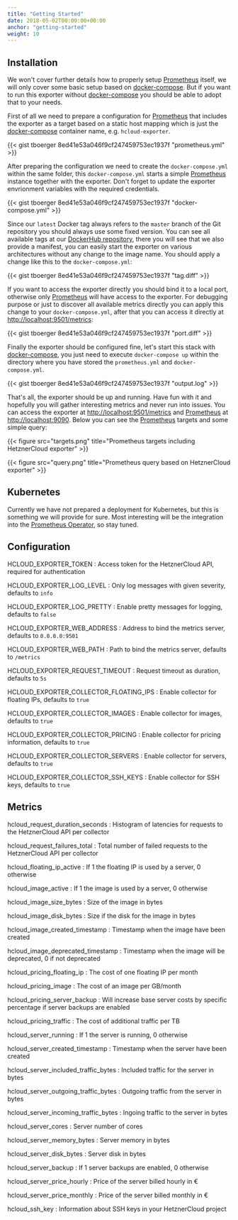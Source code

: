 ```yaml
---
title: "Getting Started"
date: 2018-05-02T00:00:00+00:00
anchor: "getting-started"
weight: 10
---
```


## Installation

We won't cover further details how to properly setup [Prometheus](https://prometheus.io) itself, we will only cover some basic setup based on [docker-compose](https://docs.docker.com/compose/). But if you want to run this exporter without [docker-compose](https://docs.docker.com/compose/) you should be able to adopt that to your needs.

First of all we need to prepare a configuration for [Prometheus](https://prometheus.io) that includes the exporter as a target based on a static host mapping which is just the [docker-compose](https://docs.docker.com/compose/) container name, e.g. `hcloud-exporter`.

{{< gist tboerger 8ed41e53a046f9cf247459753ec1937f "prometheus.yml" >}}

After preparing the configuration we need to create the `docker-compose.yml` within the same folder, this `docker-compose.yml` starts a simple [Prometheus](https://prometheus.io) instance together with the exporter. Don't forget to update the exporter envrionment variables with the required credentials.

{{< gist tboerger 8ed41e53a046f9cf247459753ec1937f "docker-compose.yml" >}}

Since our `latest` Docker tag always refers to the `master` branch of the Git repository you should always use some fixed version. You can see all available tags at our [DockerHub repository](https://hub.docker.com/r/promhippie/hcloud-exporter/tags/), there you will see that we also provide a manifest, you can easily start the exporter on various architectures without any change to the image name. You should apply a change like this to the `docker-compose.yml`:

{{< gist tboerger 8ed41e53a046f9cf247459753ec1937f "tag.diff" >}}

If you want to access the exporter directly you should bind it to a local port, otherwise only [Prometheus](https://prometheus.io) will have access to the exporter. For debugging purpose or just to discover all available metrics directly you can apply this change to your `docker-compose.yml`, after that you can access it directly at [http://localhost:9501/metrics](http://localhost:9501/metrics):

{{< gist tboerger 8ed41e53a046f9cf247459753ec1937f "port.diff" >}}

Finally the exporter should be configured fine, let's start this stack with [docker-compose](https://docs.docker.com/compose/), you just need to execute `docker-compose up` within the directory where you have stored the `prometheus.yml` and `docker-compose.yml`.

{{< gist tboerger 8ed41e53a046f9cf247459753ec1937f "output.log" >}}

That's all, the exporter should be up and running. Have fun with it and hopefully you will gather interesting metrics and never run into issues. You can access the exporter at [http://localhost:9501/metrics](http://localhost:9501/metrics) and [Prometheus](https://prometheus.io) at [http://localhost:9090](http://localhost:9090). Below you can see the [Prometheus](https://prometheus.io) targets and some simple query:

{{< figure src="targets.png" title="Prometheus targets including HetznerCloud exporter" >}}

{{< figure src="query.png" title="Prometheus query based on HetznerCloud exporter" >}}

## Kubernetes

Currently we have not prepared a deployment for Kubernetes, but this is something we will provide for sure. Most interesting will be the integration into the [Prometheus Operator](https://coreos.com/operators/prometheus/docs/latest/), so stay tuned.

## Configuration

HCLOUD_EXPORTER_TOKEN
: Access token for the HetznerCloud API, required for authentication

HCLOUD_EXPORTER_LOG_LEVEL
: Only log messages with given severity, defaults to `info`

HCLOUD_EXPORTER_LOG_PRETTY
: Enable pretty messages for logging, defaults to `false`

HCLOUD_EXPORTER_WEB_ADDRESS
: Address to bind the metrics server, defaults to `0.0.0.0:9501`

HCLOUD_EXPORTER_WEB_PATH
: Path to bind the metrics server, defaults to `/metrics`

HCLOUD_EXPORTER_REQUEST_TIMEOUT
: Request timeout as duration, defaults to `5s`

HCLOUD_EXPORTER_COLLECTOR_FLOATING_IPS
: Enable collector for floating IPs, defaults to  `true`

HCLOUD_EXPORTER_COLLECTOR_IMAGES
: Enable collector for images, defaults to `true`

HCLOUD_EXPORTER_COLLECTOR_PRICING
: Enable collector for pricing information, defaults to `true`

HCLOUD_EXPORTER_COLLECTOR_SERVERS
: Enable collector for servers, defaults to `true`

HCLOUD_EXPORTER_COLLECTOR_SSH_KEYS
: Enable collector for SSH keys, defaults to `true`

## Metrics

hcloud_request_duration_seconds
: Histogram of latencies for requests to the HetznerCloud API per collector

hcloud_request_failures_total
: Total number of failed requests to the HetznerCloud API per collector

hcloud_floating_ip_active
: If 1 the floating IP is used by a server, 0 otherwise

hcloud_image_active
: If 1 the image is used by a server, 0 otherwise

hcloud_image_size_bytes
: Size of the image in bytes

hcloud_image_disk_bytes
: Size if the disk for the image in bytes

hcloud_image_created_timestamp
: Timestamp when the image have been created

hcloud_image_deprecated_timestamp
: Timestamp when the image will be deprecated, 0 if not deprecated

hcloud_pricing_floating_ip
: The cost of one floating IP per month

hcloud_pricing_image
: The cost of an image per GB/month

hcloud_pricing_server_backup
: Will increase base server costs by specific percentage if server backups are enabled

hcloud_pricing_traffic
: The cost of additional traffic per TB

hcloud_server_running
: If 1 the server is running, 0 otherwise

hcloud_server_created_timestamp
: Timestamp when the server have been created

hcloud_server_included_traffic_bytes
: Included traffic for the server in bytes

hcloud_server_outgoing_traffic_bytes
: Outgoing traffic from the server in bytes

hcloud_server_incoming_traffic_bytes
: Ingoing traffic to the server in bytes

hcloud_server_cores
: Server number of cores

hcloud_server_memory_bytes
: Server memory in bytes

hcloud_server_disk_bytes
: Server disk in bytes

hcloud_server_backup
: If 1 server backups are enabled, 0 otherwise

hcloud_server_price_hourly
: Price of the server billed hourly in €

hcloud_server_price_monthly
: Price of the server billed monthly in €

hcloud_ssh_key
: Information about SSH keys in your HetznerCloud project
